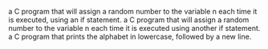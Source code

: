 a C program that will assign a random number to the variable n each time it is executed, using an if statement.
a C program that will assign a random number to the variable n each time it is executed using another if statement.
a C program that prints the alphabet in lowercase, followed by a new line.
